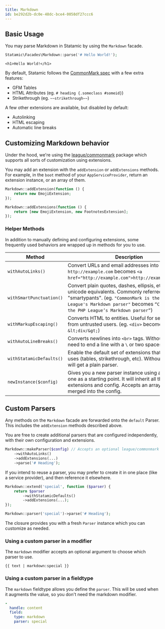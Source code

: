 ```yaml
---
title: Markdown
id: be292d2b-dc0e-48dc-bce4-0058df27ccc6
---
```


## Basic Usage

You may parse Markdown in Statamic by using the `Markdown` facade.

``` php
Statamic\Facades\Markdown::parse('# Hello World!');
```
``` output
<h1>Hello World!</h1>
```

By default, Statamic follows the [CommonMark spec](https://spec.commonmark.org/current/) with a few extra features:

- GFM Tables
- HTML Attributes (eg. `# heading {.someclass #someid}`)
- Strikethrough (eg. `~~strikethrough~~`)

A few other extensions are available, but disabled by default:

- Autolinking
- HTML escaping
- Automatic line breaks


## Customizing Markdown behavior

Under the hood, we're using the [league/commonmark](https://commonmark.thephpleague.com/) package which supports all sorts of customization using extensions.

You may add an extension with the `addExtension` or `addExtensions` methods. For example, in the `boot` method of your `AppServiceProvider`, return an extension instance, or an array of them.

``` php
Markdown::addExtension(function () {
    return new EmojiExtension;
});
```
``` php
Markdown::addExtensions(function () {
    return [new EmojiExtension, new FootnotesExtension];
});
```

### Helper Methods

In addition to manually defining and configuring extensions, some frequently used behaviors are wrapped up in methods for you to use.

| Method | Description |
|--------|-------------|
| `withAutoLinks()` | Convert URLs and email addresses into links. (eg. `http://example.com` becomes `<a href="http://example.com">http://example.com</a>`) |
| `withSmartPunctuation()` | Convert plain quotes, dashes, ellipsis, etc into their unicode equivalents. Commonly referred to as "smartypants". (eg. `"CommonMark is the PHP League's Markdown parser"` becomes `“CommonMark is the PHP League’s Markdown parser”`) |
| `withMarkupEscaping()` | Converts HTML to entities. Useful for securing input from untrusted users. (eg. `<div>` becomes `&lt;div/&gt;`) |
| `withAutoLineBreaks()` | Converts newlines into `<br>` tags. Without this, you need to end a line with a `\` or two spaces. |
| `withStatamicDefaults()` | Enable the default set of extensions that Statamic uses (tables, strikethrough, etc). Without this, you will get a plain parser. |
| `newInstance($config)` | Gives you a new parser instance using an existing one as a starting point. It will inherit all the extensions and config. Accepts an array that will be merged into the config. |


## Custom Parsers

Any methods on the `Markdown` facade are forwarded onto the `default` Parser. This includes the `addExtension` methods described above.

You are free to create additional parsers that are configured independently, with their own configuration and extensions.

``` php
Markdown::makeParser($config) // Accepts an optional league/commonmark config array.
    ->withAutoLinks()
    ->addExtensions(...)
    ->parse('# Heading');
```

If you intend to reuse a parser, you may prefer to create it in one place (like a service provider), and then reference it elsewhere.

``` php
Markdown::extend('special', function ($parser) {
    return $parser
        ->withStatamicDefaults()
        ->addExtensions(...);
});
```
``` php
Markdown::parser('special')->parse('# Heading');
```

The closure provides you with a fresh `Parser` instance which you can customize as needed.

### Using a custom parser in a modifier

The `markdown` modifier accepts an optional argument to choose which parser to use.

```
{{ text | markdown:special }}
```

### Using a custom parser in a fieldtype

The `markdown` fieldtype allows you define the `parser`. This will be used when it augments the value, so you don't need the markdown modifier.

``` yaml
-
  handle: content
  field:
    type: markdown
    parser: special
```
